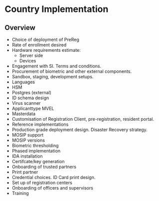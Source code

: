 # Country Implementation

## Overview

* Choice of deployment of PreReg
* Rate of enrollment desired
* Hardware requirements estimate:
    * Server side
    * Devices
* Engagement with SI. Terms and conditions.
* Procurement of biometric and other external components.
* Sandbox, staging, development setups.
* Languages
* HSM
* Postgres (external)
* ID schema design
* Virus scanner
* Applicanttype MVEL
* Masterdata 
* Customisation of Registration Client, pre-registration, resident portal.
* Reference implementations
* Production grade deployment design. Disaster Recovery strategy.
* MOSIP support 
* MOSIP versions
* Biometric thresholding
* Phased implementation 
* IDA installation
* Certifcate/key generation
* Onboarding of trusted partners
* Print partner
* Credential choices. ID Card print design.
* Set up of registration centers
* Onboarding of officers and supervisors
* Training

 

